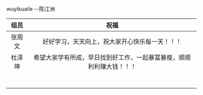 wuyikuaile --陈江洲

|  组员  |                             祝福                             |
| :----: | :----------------------------------------------------------: |
| 张周文 |        好好学习，天天向上，祝大家开心快乐每一天！！！        |
| 杜泽坤 | 希望大家学有所成，早日找到好工作，一起暴富暴瘦，顺顺利利赚大钱！！！ |
|        |                                                              |
|        |                                                              |
|        |                                                              |
|        |                                                              |
|        |                                                              |
|        |                                                              |
|        |                                                              |
